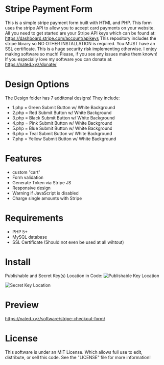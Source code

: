 Stripe Payment Form
====================================

This is a simple stripe payment form built with HTML and PHP. This form uses
the stripe API to allow you to accept card payments on your website. All you need
to get started are your Stripe API keys which can be found at: https://dashboard.stripe.com/account/apikeys
This repository includes the stripe library so NO OTHER INSTALLATION is required. You MUST
have an SSL certificate. This is a huge security risk implementing otherwise.
I enjoy making software so much! Please, if you see any issues make them known! If you especially love
my software you can donate at: https://nated.xyz/donate/

Design Options
====================================
The Design folder has 7 additonal designs! They include:

* 1.php = Green Submit Button w/ White Background
* 2.php = Red Submit Button w/ White Background
* 3.php = Black Submit Button w/ White Background
* 4.php = Pink Submit Button w/ White Background
* 5.php = Blue Submit Button w/ White Background
* 6.php = Teal Submit Button w/ White Background
* 7.php = Yellow Submit Button w/ White Background

Features
===============
* custom "cart"
* Form validation
* Generate Token via Stripe JS
* Responsive design
* Warning if JavaScript is disabled
* Charge single amounts with Stripe

Requirements
===============
- PHP 5+
- MySQL database
- SSL Certificate (Should not even be used at all wihtout)

Install
=========
Publishable and Secret Key(s) Location in Code:
![Publishable Key Location](https://nated.xyz/images/stripepreview1.png)

![Secret Key Location](https://nated.xyz/images/stripepreview2.png)

Preview
===============
https://nated.xyz/software/stripe-checkout-form/

License
==========
This software is under an MIT License. Which allows full use to edit, distribute, or sell this code.
See the "LICENSE" file for more information!
